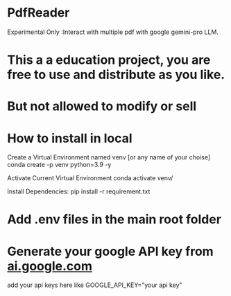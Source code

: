 # PdfReader
Experimental Only :Interact with multiple pdf with google gemini-pro LLM.

# This a a education project, you are free to use and distribute as you like.
# But not allowed to modify or sell

# How to install in local
Create a Virtual Environment named venv [or any name of your choise]
conda create -p venv python=3.9 -y


Activate Current Virtual Environment
conda activate venv/

Install Dependencies:
pip install -r requirement.txt

# Add .env files in the main root folder
# Generate your google API key from [ai.google.com ](https://ai.gemini.dev)
add your api keys here like
GOOGLE_API_KEY="your api key"

